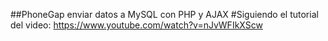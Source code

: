 ##PhoneGap enviar datos a MySQL con PHP y AJAX #Siguiendo el tutorial del video: https://www.youtube.com/watch?v=nJvWFIkXScw 
